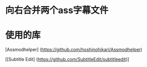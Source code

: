 # 向右合并两个ass字幕文件


# 使用的库
[Assmodhelper] (https://github.com/hoshinohikari/Assmodhelper)

[[Subtitle Edit] (https://github.com/SubtitleEdit/subtitleedit)]